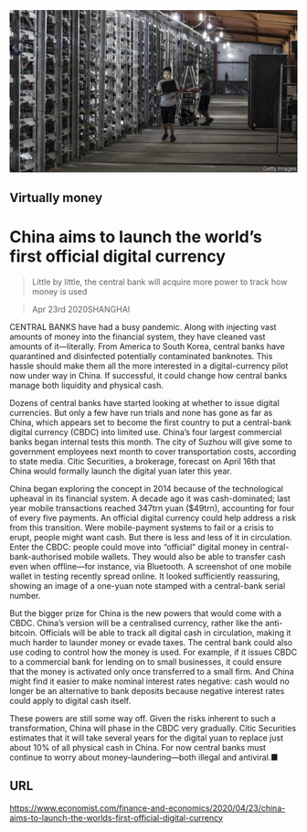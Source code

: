 ![](./images/20200425_FNP502.jpg)

## Virtually money

# China aims to launch the world’s first official digital currency

> Little by little, the central bank will acquire more power to track how money is used

> Apr 23rd 2020SHANGHAI

CENTRAL BANKS have had a busy pandemic. Along with injecting vast amounts of money into the financial system, they have cleaned vast amounts of it—literally. From America to South Korea, central banks have quarantined and disinfected potentially contaminated banknotes. This hassle should make them all the more interested in a digital-currency pilot now under way in China. If successful, it could change how central banks manage both liquidity and physical cash.

Dozens of central banks have started looking at whether to issue digital currencies. But only a few have run trials and none has gone as far as China, which appears set to become the first country to put a central-bank digital currency (CBDC) into limited use. China’s four largest commercial banks began internal tests this month. The city of Suzhou will give some to government employees next month to cover transportation costs, according to state media. Citic Securities, a brokerage, forecast on April 16th that China would formally launch the digital yuan later this year.

China began exploring the concept in 2014 because of the technological upheaval in its financial system. A decade ago it was cash-dominated; last year mobile transactions reached 347trn yuan ($49trn), accounting for four of every five payments. An official digital currency could help address a risk from this transition. Were mobile-payment systems to fail or a crisis to erupt, people might want cash. But there is less and less of it in circulation. Enter the CBDC: people could move into “official” digital money in central-bank-authorised mobile wallets. They would also be able to transfer cash even when offline—for instance, via Bluetooth. A screenshot of one mobile wallet in testing recently spread online. It looked sufficiently reassuring, showing an image of a one-yuan note stamped with a central-bank serial number.

But the bigger prize for China is the new powers that would come with a CBDC. China’s version will be a centralised currency, rather like the anti-bitcoin. Officials will be able to track all digital cash in circulation, making it much harder to launder money or evade taxes. The central bank could also use coding to control how the money is used. For example, if it issues CBDC to a commercial bank for lending on to small businesses, it could ensure that the money is activated only once transferred to a small firm. And China might find it easier to make nominal interest rates negative: cash would no longer be an alternative to bank deposits because negative interest rates could apply to digital cash itself.

These powers are still some way off. Given the risks inherent to such a transformation, China will phase in the CBDC very gradually. Citic Securities estimates that it will take several years for the digital yuan to replace just about 10% of all physical cash in China. For now central banks must continue to worry about money-laundering—both illegal and antiviral.■

## URL

https://www.economist.com/finance-and-economics/2020/04/23/china-aims-to-launch-the-worlds-first-official-digital-currency
